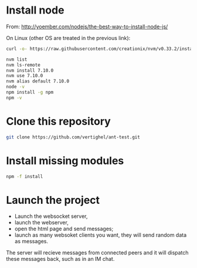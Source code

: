 

# Install node

From:
http://yoember.com/nodejs/the-best-way-to-install-node-js/

On Linux (other OS are treated in the previous link):

```bash
curl -o- https://raw.githubusercontent.com/creationix/nvm/v0.33.2/install.sh | bash	

nvm list
nvm ls-remote
nvm install 7.10.0
nvm use 7.10.0
nvm alias default 7.10.0
node -v
npm install -g npm
npm -v

```

# Clone this repository

```bash
git clone https://github.com/vertighel/ant-test.git

```
# Install missing modules

```bash
npm -f install

```

# Launch the project

 - Launch the websocket server,
 - launch the webserver,
 - open the html page and send messages;
 - launch as many websoket clients you want, they will send random data as messages.

The server will recieve messages from connected peers and it will dispatch these messages back, such as in an IM chat.

